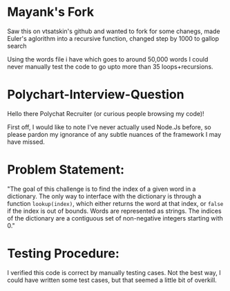 Mayank's Fork
===========================
Saw this on vtsatskin's github and wanted to fork for some chanegs,
made Euler's aglorithm into a recursive function,
changed step by 1000 to gallop search

Using the words file i have which goes to around 50,000 words I could never manually
test the code to go upto more than 35 loops+recursions.



Polychart-Interview-Question
============================

Hello there Polychat Recruiter (or curious people browsing my code)!

First off, I would like to note I've never actually used Node.Js before, so
please pardon my ignorance of any subtle nuances of the framework I may have missed.

# Problem Statement:
"The goal of this challenge is to find the index of a given word in a dictionary.
The only way to interface with the dictionary is through a function `lookup(index)`,
which either returns the word at that index, or `false` if the index is out of
bounds. Words are represented as strings. The indices of the dictionary are a
contiguous set of non-negative integers starting with 0."

# Testing Procedure:
I verified this code is correct by manually testing cases. Not the best way,
I could have written some test cases, but that seemed a little bit of overkill.
